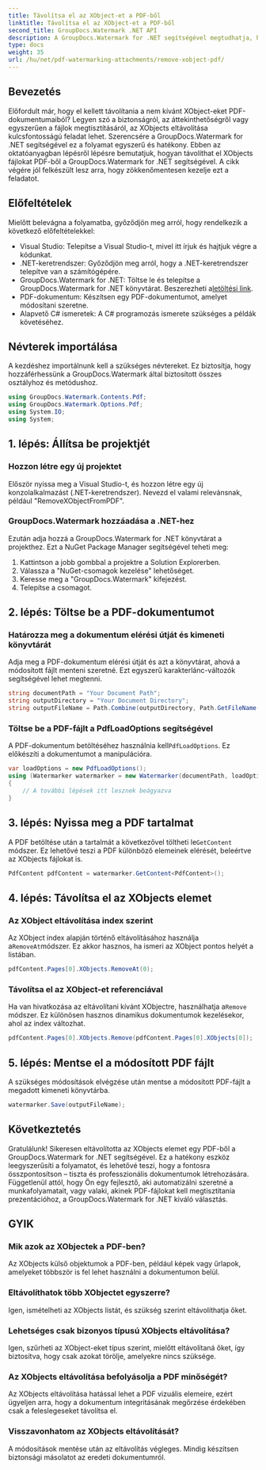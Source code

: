 ```yaml
---
title: Távolítsa el az XObject-et a PDF-ből
linktitle: Távolítsa el az XObject-et a PDF-ből
second_title: GroupDocs.Watermark .NET API
description: A GroupDocs.Watermark for .NET segítségével megtudhatja, hogyan távolíthat el egyszerűen XObjecteket PDF-fájlokból az átfogó, lépésről lépésre mutató oktatóanyagunk segítségével.
type: docs
weight: 35
url: /hu/net/pdf-watermarking-attachments/remove-xobject-pdf/
---
```

## Bevezetés
Előfordult már, hogy el kellett távolítania a nem kívánt XObject-eket PDF-dokumentumaiból? Legyen szó a biztonságról, az áttekinthetőségről vagy egyszerűen a fájlok megtisztításáról, az XObjects eltávolítása kulcsfontosságú feladat lehet. Szerencsére a GroupDocs.Watermark for .NET segítségével ez a folyamat egyszerű és hatékony. Ebben az oktatóanyagban lépésről lépésre bemutatjuk, hogyan távolíthat el XObjects fájlokat PDF-ből a GroupDocs.Watermark for .NET segítségével. A cikk végére jól felkészült lesz arra, hogy zökkenőmentesen kezelje ezt a feladatot.
## Előfeltételek
Mielőtt belevágna a folyamatba, győződjön meg arról, hogy rendelkezik a következő előfeltételekkel:
- Visual Studio: Telepítse a Visual Studio-t, mivel itt írjuk és hajtjuk végre a kódunkat.
- .NET-keretrendszer: Győződjön meg arról, hogy a .NET-keretrendszer telepítve van a számítógépére.
-  GroupDocs.Watermark for .NET: Töltse le és telepítse a GroupDocs.Watermark for .NET könyvtárat. Beszerezheti a[letöltési link](https://releases.groupdocs.com/Watermark/net/).
- PDF-dokumentum: Készítsen egy PDF-dokumentumot, amelyet módosítani szeretne.
- Alapvető C# ismeretek: A C# programozás ismerete szükséges a példák követéséhez.
## Névterek importálása
A kezdéshez importálnunk kell a szükséges névtereket. Ez biztosítja, hogy hozzáférhessünk a GroupDocs.Watermark által biztosított összes osztályhoz és metódushoz.
```csharp
using GroupDocs.Watermark.Contents.Pdf;
using GroupDocs.Watermark.Options.Pdf;
using System.IO;
using System;
```
## 1. lépés: Állítsa be projektjét
### Hozzon létre egy új projektet
Először nyissa meg a Visual Studio-t, és hozzon létre egy új konzolalkalmazást (.NET-keretrendszer). Nevezd el valami relevánsnak, például "RemoveXObjectFromPDF".
### GroupDocs.Watermark hozzáadása a .NET-hez
Ezután adja hozzá a GroupDocs.Watermark for .NET könyvtárat a projekthez. Ezt a NuGet Package Manager segítségével teheti meg:
1. Kattintson a jobb gombbal a projektre a Solution Explorerben.
2. Válassza a "NuGet-csomagok kezelése" lehetőséget.
3. Keresse meg a "GroupDocs.Watermark" kifejezést.
4. Telepítse a csomagot.
## 2. lépés: Töltse be a PDF-dokumentumot
### Határozza meg a dokumentum elérési útját és kimeneti könyvtárát
Adja meg a PDF-dokumentum elérési útját és azt a könyvtárat, ahová a módosított fájlt menteni szeretné. Ezt egyszerű karakterlánc-változók segítségével lehet megtenni.
```csharp
string documentPath = "Your Document Path";
string outputDirectory = "Your Document Directory";
string outputFileName = Path.Combine(outputDirectory, Path.GetFileName(documentPath));
```
### Töltse be a PDF-fájlt a PdfLoadOptions segítségével
 A PDF-dokumentum betöltéséhez használnia kell`PdfLoadOptions`. Ez előkészíti a dokumentumot a manipulációra.
```csharp
var loadOptions = new PdfLoadOptions();
using (Watermarker watermarker = new Watermarker(documentPath, loadOptions))
{
    // A további lépések itt lesznek beágyazva
}
```
## 3. lépés: Nyissa meg a PDF tartalmat
 A PDF betöltése után a tartalmát a következővel töltheti le`GetContent` módszer. Ez lehetővé teszi a PDF különböző elemeinek elérését, beleértve az XObjects fájlokat is.
```csharp
PdfContent pdfContent = watermarker.GetContent<PdfContent>();
```
## 4. lépés: Távolítsa el az XObjects elemet
### Az XObject eltávolítása index szerint
 Az XObject index alapján történő eltávolításához használja a`RemoveAt`módszer. Ez akkor hasznos, ha ismeri az XObject pontos helyét a listában.
```csharp
pdfContent.Pages[0].XObjects.RemoveAt(0);
```
### Távolítsa el az XObject-et referenciával
 Ha van hivatkozása az eltávolítani kívánt XObjectre, használhatja a`Remove` módszer. Ez különösen hasznos dinamikus dokumentumok kezelésekor, ahol az index változhat.
```csharp
pdfContent.Pages[0].XObjects.Remove(pdfContent.Pages[0].XObjects[0]);
```
## 5. lépés: Mentse el a módosított PDF fájlt
A szükséges módosítások elvégzése után mentse a módosított PDF-fájlt a megadott kimeneti könyvtárba.
```csharp
watermarker.Save(outputFileName);
```
## Következtetés
Gratulálunk! Sikeresen eltávolította az XObjects elemet egy PDF-ből a GroupDocs.Watermark for .NET segítségével. Ez a hatékony eszköz leegyszerűsíti a folyamatot, és lehetővé teszi, hogy a fontosra összpontosítson – tiszta és professzionális dokumentumok létrehozására. Függetlenül attól, hogy Ön egy fejlesztő, aki automatizálni szeretné a munkafolyamatait, vagy valaki, akinek PDF-fájlokat kell megtisztítania prezentációhoz, a GroupDocs.Watermark for .NET kiváló választás.
## GYIK
### Mik azok az XObjectek a PDF-ben?
Az XObjects külső objektumok a PDF-ben, például képek vagy űrlapok, amelyeket többször is fel lehet használni a dokumentumon belül.
### Eltávolíthatok több XObjectet egyszerre?
Igen, ismételheti az XObjects listát, és szükség szerint eltávolíthatja őket.
### Lehetséges csak bizonyos típusú XObjects eltávolítása?
Igen, szűrheti az XObject-eket típus szerint, mielőtt eltávolítaná őket, így biztosítva, hogy csak azokat törölje, amelyekre nincs szüksége.
### Az XObjects eltávolítása befolyásolja a PDF minőségét?
Az XObjects eltávolítása hatással lehet a PDF vizuális elemeire, ezért ügyeljen arra, hogy a dokumentum integritásának megőrzése érdekében csak a feleslegeseket távolítsa el.
### Visszavonhatom az XObjects eltávolítását?
A módosítások mentése után az eltávolítás végleges. Mindig készítsen biztonsági másolatot az eredeti dokumentumról.